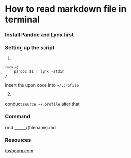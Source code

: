 # How to read markdown file in terminal

### Install Pandoc and Lynx first

### Setting up the script
1. 
```
rmd(){
	pandoc $1 | lynx -stdin
}
```
insert the upon code into `~/.profile`

2.  
conduct `source ~/.profile` after that 

### Command
rmd ______/(filename).md


### Resources
[tosbourn.com](https://tosbourn.com/view-markdown-files-terminal/)
